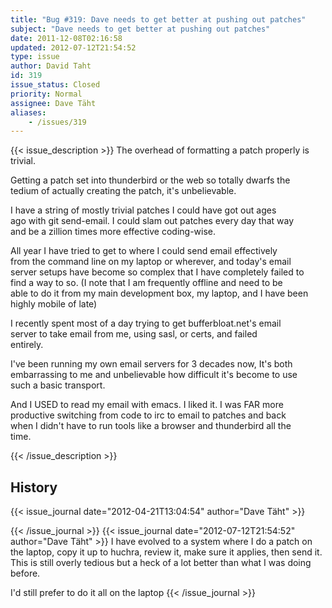 ```yaml
---
title: "Bug #319: Dave needs to get better at pushing out patches"
subject: "Dave needs to get better at pushing out patches"
date: 2011-12-08T02:16:58
updated: 2012-07-12T21:54:52
type: issue
author: David Taht
id: 319
issue_status: Closed
priority: Normal
assignee: Dave Täht
aliases:
    - /issues/319
---
```


{{< issue_description >}}
The overhead of formatting a patch properly is trivial.

Getting a patch set into thunderbird or the web so totally dwarfs the\
tedium of actually creating the patch, it's unbelievable.

I have a string of mostly trivial patches I could have got out ages\
ago with git send-email. I could slam out patches every day that way\
and be a zillion times more effective coding-wise.

All year I have tried to get to where I could send email effectively\
from the command line on my laptop or wherever, and today's email\
server setups have become so complex that I have completely failed to\
find a way to so. (I note that I am frequently offline and need to be\
able to do it from my main development box, my laptop, and I have been\
highly mobile of late)

I recently spent most of a day trying to get bufferbloat.net's email\
server to take email from me, using sasl, or certs, and failed\
entirely.

I've been running my own email servers for 3 decades now, It's both\
embarrassing to me and unbelievable how difficult it's become to use\
such a basic transport.

And I USED to read my email with emacs. I liked it. I was FAR more\
productive switching from code to irc to email to patches and back\
when I didn't have to run tools like a browser and thunderbird all the\
time.


{{< /issue_description >}}

## History
{{< issue_journal date="2012-04-21T13:04:54" author="Dave Täht" >}}

{{< /issue_journal >}}
{{< issue_journal date="2012-07-12T21:54:52" author="Dave Täht" >}}
I have evolved to a system where I do a patch on the laptop, copy it up
to huchra, review it, make sure it applies, then send it. This is still
overly tedious but a heck of a lot better than what I was doing before.

I'd still prefer to do it all on the laptop
{{< /issue_journal >}}

